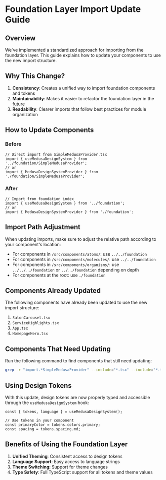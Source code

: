 # Foundation Layer Import Update Guide

## Overview

We've implemented a standardized approach for importing from the foundation layer. This guide explains how to update your components to use the new import structure.

## Why This Change?

1. **Consistency**: Creates a unified way to import foundation components and tokens
2. **Maintainability**: Makes it easier to refactor the foundation layer in the future
3. **Readability**: Clearer imports that follow best practices for module organization

## How to Update Components

### Before

```tsx
// Direct import from SimpleMedusaProvider.tsx
import { useMedusaDesignSystem } from '../foundation/SimpleMedusaProvider';
// or
import { MedusaDesignSystemProvider } from './foundation/SimpleMedusaProvider';
```

### After

```tsx
// Import from foundation index
import { useMedusaDesignSystem } from '../foundation';
// or
import { MedusaDesignSystemProvider } from './foundation';
```

## Import Path Adjustment

When updating imports, make sure to adjust the relative path according to your component's location:

- For components in `/src/components/atoms/`: use `../../foundation`
- For components in `/src/components/molecules/`: use `../../foundation`
- For components in `/src/components/organisms/`: use `../../../foundation` or `../../foundation` depending on depth
- For components at the root: use `./foundation`

## Components Already Updated

The following components have already been updated to use the new import structure:

1. `SalonCarousel.tsx`
2. `ServiceHighlights.tsx`
3. `App.tsx`
4. `HomepageHero.tsx`

## Components That Need Updating

Run the following command to find components that still need updating:

```bash
grep -r "import.*SimpleMedusaProvider" --include="*.tsx" --include="*.ts" .
```

## Using Design Tokens

With this update, design tokens are now properly typed and accessible through the `useMedusaDesignSystem` hook:

```tsx
const { tokens, language } = useMedusaDesignSystem();

// Use tokens in your component
const primaryColor = tokens.colors.primary;
const spacing = tokens.spacing.md;
```

## Benefits of Using the Foundation Layer

1. **Unified Theming**: Consistent access to design tokens
2. **Language Support**: Easy access to language strings
3. **Theme Switching**: Support for theme changes
4. **Type Safety**: Full TypeScript support for all tokens and theme values